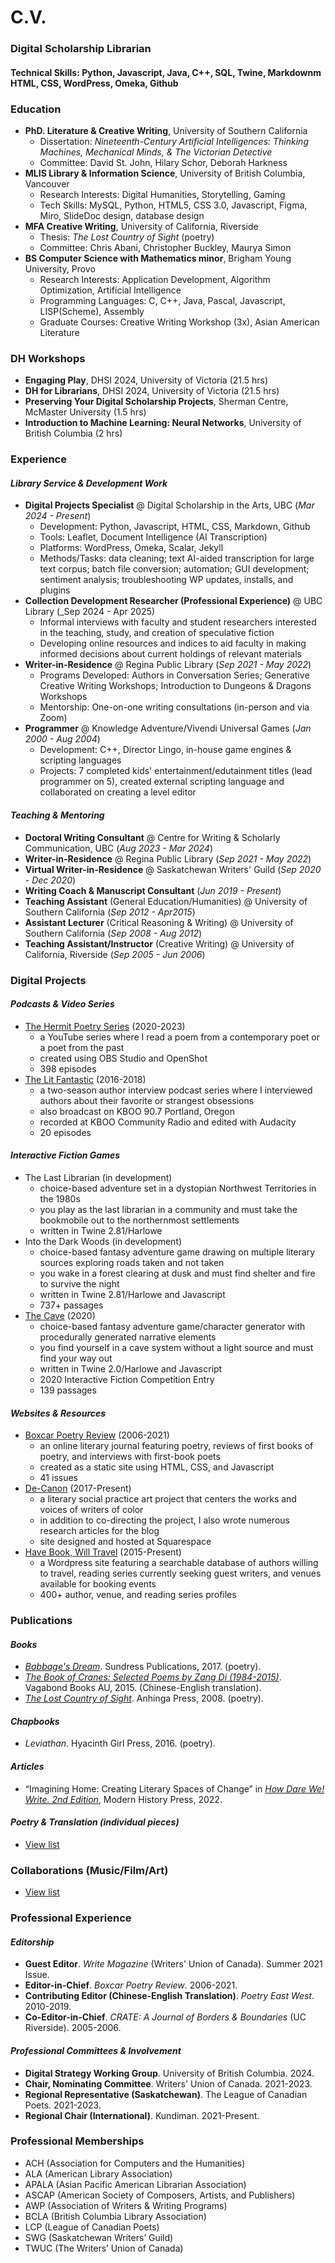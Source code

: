 # C.V.

### Digital Scholarship Librarian
#### Technical Skills: Python, Javascript, Java, C++, SQL, Twine, Markdownm HTML, CSS, WordPress, Omeka, Github

### Education
- **PhD. Literature & Creative Writing**, University of Southern California
  - Dissertation: _Nineteenth-Century Artificial Intelligences: Thinking Machines, Mechanical Minds, & The Victorian Detective_
  - Committee: David St. John, Hilary Schor, Deborah Harkness
- **MLIS Library & Information Science**, University of British Columbia, Vancouver
  - Research Interests:  Digital Humanities, Storytelling, Gaming
  - Tech Skills: MySQL, Python, HTML5, CSS 3.0, Javascript, Figma, Miro, SlideDoc design, database design
- **MFA Creative Writing**, University of California, Riverside
  - Thesis: _The Lost Country of Sight_ (poetry)
  - Committee: Chris Abani, Christopher Buckley, Maurya Simon
- **BS Computer Science with Mathematics minor**, Brigham Young University, Provo
  - Research Interests: Application Development, Algorithm Optimization, Artificial Intelligence
  - Programming Languages: C, C++, Java, Pascal, Javascript, LISP(Scheme), Assembly
  - Graduate Courses: Creative Writing Workshop (3x), Asian American Literature

### DH Workshops 
- **Engaging Play**, DHSI 2024, University of Victoria (21.5 hrs)
- **DH for Librarians**, DHSI 2024, University of Victoria (21.5 hrs)
- **Preserving Your Digital Scholarship Projects**, Sherman Centre, McMaster University (1.5 hrs)
- **Introduction to Machine Learning: Neural Networks**, University of British Columbia (2 hrs)

### Experience
#### _Library Service & Development Work_
- **Digital Projects Specialist** @ Digital Scholarship in the Arts, UBC (_Mar 2024 - Present_)
  - Development: Python, Javascript, HTML, CSS, Markdown, Github
  - Tools: Leaflet, Document Intelligence (AI Transcription)
  - Platforms: WordPress, Omeka, Scalar, Jekyll
  - Methods/Tasks: data cleaning; text AI-aided transcription for large text corpus; batch file conversion; automation; GUI development; sentiment analysis; troubleshooting WP updates, installs, and plugins
- **Collection Development Researcher (Professional Experience)** @ UBC Library (_Sep 2024 - Apr 2025)
  - Informal interviews with faculty and student researchers interested in the teaching, study, and creation of speculative fiction
  - Developing online resources and indices to aid faculty in making informed decisions about current holdings of relevant materials
- **Writer-in-Residence** @ Regina Public Library (_Sep 2021 - May 2022_)
  - Programs Developed: Authors in Conversation Series; Generative Creative Writing Workshops; Introduction to Dungeons & Dragons Workshops
  - Mentorship: One-on-one writing consultations (in-person and via Zoom)  
- **Programmer** @ Knowledge Adventure/Vivendi Universal Games (_Jan 2000 - Aug 2004_)
  - Development: C++, Director Lingo, in-house game engines & scripting languages
  - Projects: 7 completed kids' entertainment/edutainment titles (lead programmer on 5), created external scripting language and collaborated on creating a level editor
  
#### _Teaching & Mentoring_
- **Doctoral Writing Consultant** @ Centre for Writing & Scholarly Communication, UBC (_Aug 2023 - Mar 2024_)
- **Writer-in-Residence** @ Regina Public Library (_Sep 2021 - May 2022_)
- **Virtual Writer-in-Residence** @ Saskatchewan Writers' Guild (_Sep 2020 - Dec 2020_)
- **Writing Coach & Manuscript Consultant** (_Jun 2019 - Present_)
- **Teaching Assistant** (General Education/Humanities) @ University of Southern California (_Sep 2012 - Apr2015_)
- **Assistant Lecturer** (Critical Reasoning & Writing) @ University of Southern California (_Sep 2008 - Aug 2012_)
- **Teaching Assistant/Instructor** (Creative Writing) @ University of California, Riverside (_Sep 2005 - Jun 2006_)

### Digital Projects 
#### _Podcasts & Video Series_
- [The Hermit Poetry Series](https://www.youtube.com/c/NeilAitken) (2020-2023)
   - a YouTube series where I read a poem from a contemporary poet or a poet from the past
   - created using OBS Studio and OpenShot
   - 398 episodes
- [The Lit Fantastic](http://www.thelitfantastic.com) (2016-2018)
   - a two-season author interview podcast series where I interviewed authors about their favorite or strangest obsessions
   - also broadcast on KBOO 90.7 Portland, Oregon
   - recorded at KBOO Community Radio and edited with Audacity
   - 20 episodes

#### _Interactive Fiction Games_
- The Last Librarian (in development)
   - choice-based adventure set in a dystopian Northwest Territories in the 1980s
   - you play as the last librarian in a community and must take the bookmobile out to the northernmost settlements
   - written in Twine 2.81/Harlowe
- Into the Dark Woods (in development)
   - choice-based fantasy adventure game drawing on multiple literary sources exploring roads taken and not taken
   - you wake in a forest clearing at dusk and must find shelter and fire to survive the night
   - written in Twine 2.81/Harlowe and Javascript
   - 737+ passages
- [The Cave](https://ifdb.org/viewgame?id=y771zb318c2szi9) (2020)
   - choice-based fantasy adventure game/character generator with procedurally generated narrative elements
   - you find yourself in a cave system without a light source and must find your way out
   - written in Twine 2.0/Harlowe and Javascript
   - 2020 Interactive Fiction Competition Entry
   - 139 passages

#### _Websites & Resources_
- [Boxcar Poetry Review](http://www.boxcarpoetry.com) (2006-2021)
   - an online literary journal featuring poetry, reviews of first books of poetry, and interviews with first-book poets
   - created as a static site using HTML, CSS, and Javascript
   - 41 issues
- [De-Canon](https://www.de-canon.com) (2017-Present)
   - a literary social practice art project that centers the works and voices of writers of color
   - in addition to co-directing the project, I also wrote numerous research articles for the blog
   - site designed and hosted at Squarespace
- [Have Book, Will Travel](http://www.havebookwilltravel.com) (2015-Present)
   - a Wordpress site featuring a searchable database of authors willing to travel, reading series currently seeking guest writers, and venues available for booking events
   - 400+ author, venue, and reading series profiles

### Publications 
#### _Books_ 
- [_Babbage's Dream_](https://sundress-publications.square.site/product/babbage-s-dream-by-neil-aitken/39). Sundress Publications, 2017. (poetry).
- [_The Book of Cranes: Selected Poems by Zang Di (1984-2015)_](https://vagabondpress.net/products/zang-di-the-book-of-cranes-selected-poems). Vagabond Books AU, 2015. (Chinese-English translation).
- [_The Lost Country of Sight_](https://www.anhingapress.org/poetry/the-lost-country-of-sight). Anhinga Press, 2008. (poetry).

#### _Chapbooks_
- _Leviathan_. Hyacinth Girl Press, 2016. (poetry).

#### _Articles_
- “Imagining Home: Creating Literary Spaces of Change” in [_How Dare We! Write. 2nd Edition_](https://www.modernhistorypress.com/store/How-Dare-We-Write-2nd-Edition-PB-p490926176), Modern History Press, 2022.

#### _Poetry & Translation (individual pieces)_
- [View list](creativewriting.md)

### Collaborations (Music/Film/Art)
- [View list](collaborations.md)


### Professional Experience
#### _Editorship_
- **Guest Editor**. _Write Magazine_ (Writers' Union of Canada). Summer 2021 Issue. 
- **Editor-in-Chief**. _Boxcar Poetry Review_. 2006-2021.
- **Contributing Editor (Chinese-English Translation)**. _Poetry East West_. 2010-2019.
- **Co-Editor-in-Chief**. _CRATE: A Journal of Borders & Boundaries_ (UC Riverside). 2005-2006.

#### _Professional Committees & Involvement_
- **Digital Strategy Working Group**. University of British Columbia. 2024.
- **Chair, Nominating Committee**. Writers' Union of Canada. 2021-2023.
- **Regional Representative (Saskatchewan)**. The League of Canadian Poets. 2021-2023.
- **Regional Chair (International)**. Kundiman. 2021-Present.

### Professional Memberships
- ACH (Association for Computers and the Humanities)
- ALA (American Library Association)
- APALA (Asian Pacific American Librarian Association)
- ASCAP (American Society of Composers, Artists, and Publishers)
- AWP (Association of Writers & Writing Programs)
- BCLA (British Columbia Library Association)
- LCP (League of Canadian Poets)
- SWG (Saskatchewan Writers’ Guild)
- TWUC (The Writers’ Union of Canada)
